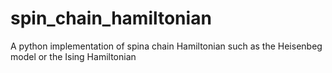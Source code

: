 # spin_chain_hamiltonian
A python implementation of spina chain Hamiltonian such as the Heisenbeg model or the Ising Hamiltonian 
